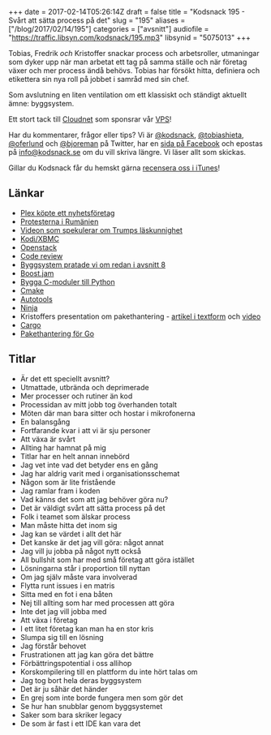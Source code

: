 +++
date = 2017-02-14T05:26:14Z
draft = false
title = "Kodsnack 195 - Svårt att sätta process på det"
slug = "195"
aliases = ["/blog/2017/02/14/195"]
categories = ["avsnitt"]
audiofile = "https://traffic.libsyn.com/kodsnack/195.mp3"
libsynid = "5075013"
+++

Tobias, Fredrik *och* Kristoffer snackar process och arbetsroller, utmaningar som dyker upp när man arbetat ett tag på samma ställe och när företag växer och mer process ändå behövs. Tobias har försökt hitta, definiera och etikettera sin nya roll på jobbet i samråd med sin chef.

Som avslutning en liten ventilation om ett klassiskt och ständigt aktuellt ämne: byggsystem.

Ett stort tack till [Cloudnet](http://www.cloudnet.se) som sponsrar vår [VPS](http://en.wikipedia.org/wiki/Virtual_private_server)!

Har du kommentarer, frågor eller tips? Vi är [@kodsnack](https://www.twitter.com/kodsnack), [@tobiashieta](https://www.twitter.com/tobiashieta), [@oferlund](https://www.twitter.com/oferlund) och [@bjoreman](https://www.twitter.com/bjoreman) på Twitter, har en [sida på Facebook](https://www.facebook.com/kodsnack) och epostas på [info@kodsnack.se](mailto:info@kodsnack.se) om du vill skriva längre. Vi läser allt som skickas.

Gillar du Kodsnack får du hemskt gärna [recensera oss i iTunes](http://itunes.apple.com/se/podcast/kodsnack/id561631498?l=en)!

## Länkar ##
* [Plex köpte ett nyhetsföretag](https://www.plex.tv/blog/we-have-news/)
* [Protesterna i Rumänien](https://en.wikipedia.org/wiki/2017_Romanian_protests)
* [Videon som spekulerar om Trumps läskunnighet](https://www.youtube.com/watch?v=bd79UsXSLWg)
* [Kodi/XBMC](https://en.wikipedia.org/wiki/Kodi_%28software%29)
* [Openstack](https://en.wikipedia.org/wiki/OpenStack)
* [Code review](https://en.wikipedia.org/wiki/Code_review)
* [Byggsystem pratade vi om redan i avsnitt 8](https://kodsnack.se/8/)
* [Boost.jam](http://www.boost.org/doc/libs/1_31_0/tools/build/jam_src/index.html)
* [Bygga C-moduler till Python](https://docs.python.org/2/extending/building.html)
* [Cmake](https://cmake.org/)
* [Autotools](https://www.gnu.org/software/automake/manual/html_node/Autotools-Introduction.html)
* [Ninja](https://ninja-build.org/)
* Kristoffers presentation om pakethantering - [artikel i textform](https://lwn.net/Articles/712318/) och [video](https://www.youtube.com/watch?v=4ua5aeKKDzU)
* [Cargo](https://crates.io/)
* [Pakethantering för Go](https://github.com/golang/go/wiki/PackageManagementTools)

## Titlar ##
* Är det ett speciellt avsnitt?
* Utmattade, utbrända och deprimerade
* Mer processer och rutiner än kod
* Processidan av mitt jobb tog överhanden totalt
* Möten där man bara sitter och hostar i mikrofonerna
* En balansgång
* Fortfarande kvar i att vi är sju personer
* Att växa är svårt
* Allting har hamnat på mig
* Titlar har en helt annan innebörd
* Jag vet inte vad det betyder ens en gång
* Jag har aldrig varit med i organisationsschemat
* Någon som är lite fristående
* Jag ramlar fram i koden
* Vad känns det som att jag behöver göra nu?
* Det är väldigt svårt att sätta process på det
* Folk i teamet som älskar process
* Man måste hitta det inom sig
* Jag kan se värdet i allt det här
* Det kanske är det jag vill göra: något annat
* Jag vill ju jobba på något nytt också
* All bullshit som har med små företag att göra istället
* Lösningarna står i proportion till nyttan
* Om jag själv måste vara involverad
* Flytta runt issues i en matris
* Sitta med en fot i ena båten
* Nej till allting som har med processen att göra
* Inte det jag vill jobba med
* Att växa i företag
* I ett litet företag kan man ha en stor kris
* Slumpa sig till en lösning
* Jag förstår behovet
* Frustrationen att jag kan göra det bättre
* Förbättringspotential i oss allihop
* Korskompilering till en plattform du inte hört talas om
* Jag tog bort hela deras byggsystem
* Det är ju såhär det händer
* En grej som inte borde fungera men som gör det
* Se hur han snubblar genom byggsystemet
* Saker som bara skriker legacy
* De som är fast i ett IDE kan vara det